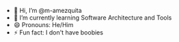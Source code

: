 - 👋 Hi, I’m @m-amezquita
- 🌱 I’m currently learning Software Architecture and Tools
- 😄 Pronouns: He/Him
- ⚡ Fun fact: I don't have boobies
